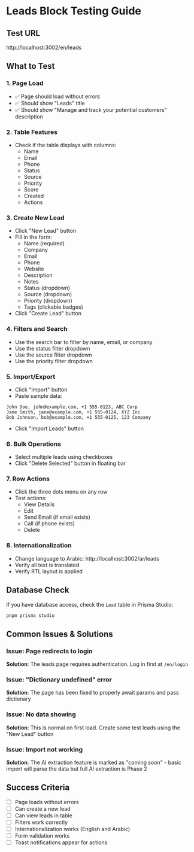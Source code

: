 # Leads Block Testing Guide

## Test URL
http://localhost:3002/en/leads

## What to Test

### 1. Page Load
- ✅ Page should load without errors
- ✅ Should show "Leads" title
- ✅ Should show "Manage and track your potential customers" description

### 2. Table Features
- Check if the table displays with columns:
  - Name
  - Email
  - Phone
  - Status
  - Source
  - Priority
  - Score
  - Created
  - Actions

### 3. Create New Lead
- Click "New Lead" button
- Fill in the form:
  - Name (required)
  - Company
  - Email
  - Phone
  - Website
  - Description
  - Notes
  - Status (dropdown)
  - Source (dropdown)
  - Priority (dropdown)
  - Tags (clickable badges)
- Click "Create Lead" button

### 4. Filters and Search
- Use the search bar to filter by name, email, or company
- Use the status filter dropdown
- Use the source filter dropdown
- Use the priority filter dropdown

### 5. Import/Export
- Click "Import" button
- Paste sample data:
```
John Doe, john@example.com, +1 555-0123, ABC Corp
Jane Smith, jane@example.com, +1 555-0124, XYZ Inc
Bob Johnson, bob@example.com, +1 555-0125, 123 Company
```
- Click "Import Leads" button

### 6. Bulk Operations
- Select multiple leads using checkboxes
- Click "Delete Selected" button in floating bar

### 7. Row Actions
- Click the three dots menu on any row
- Test actions:
  - View Details
  - Edit
  - Send Email (if email exists)
  - Call (if phone exists)
  - Delete

### 8. Internationalization
- Change language to Arabic: http://localhost:3002/ar/leads
- Verify all text is translated
- Verify RTL layout is applied

## Database Check
If you have database access, check the `Lead` table in Prisma Studio:
```bash
pnpm prisma studio
```

## Common Issues & Solutions

### Issue: Page redirects to login
**Solution**: The leads page requires authentication. Log in first at `/en/login`

### Issue: "Dictionary undefined" error
**Solution**: The page has been fixed to properly await params and pass dictionary

### Issue: No data showing
**Solution**: This is normal on first load. Create some test leads using the "New Lead" button

### Issue: Import not working
**Solution**: The AI extraction feature is marked as "coming soon" - basic import will parse the data but full AI extraction is Phase 2

## Success Criteria
- [ ] Page loads without errors
- [ ] Can create a new lead
- [ ] Can view leads in table
- [ ] Filters work correctly
- [ ] Internationalization works (English and Arabic)
- [ ] Form validation works
- [ ] Toast notifications appear for actions
